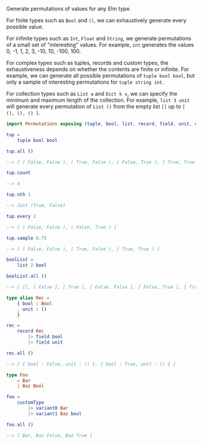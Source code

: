 Generate permutations of values for any Elm type.

For finite types such as `Bool` and `()`, we can exhaustively generate every possible value.

For infinite types such as `Int`, `Float` and `String`, we generate permutations of a small set of "interesting" values.
For example, `int` generates the values 0, -1, 1, 2, 3, -10, 10, -100, 100.

For complex types such as tuples, records and custom types, the exhaustiveness depends on whether the contents
are finite or infinite. For example, we can generate all possible permutations of `tuple bool bool`, but only a sample
of interesting permutations for `tuple string int`.

For collection types such as `List a` and `Dict k v`, we can specify the minimum and maximum length of the collection.
For example, `list 3 unit` will generate every permutation of `List ()` from the 
empty list `[]` up to `[ (), (), () ]`.

```elm
import Permutations exposing (tuple, bool, list, record, field, unit, customType, variant0, variant1)

tup =
    tuple bool bool

tup.all ()

--> [ ( False, False ), ( True, False ), ( False, True ), ( True, True ) ]

tup.count 

--> 4

tup.nth 1

--> Just (True, False)

tup.every 2

--> [ ( False, False ), ( False, True ) ]

tup.sample 0.75

--> [ ( False, False ), ( True, False ), ( True, True ) ]

boolList =
    list 2 bool

boolList.all ()

--> [ [], [ False ], [ True ], [ False, False ], [ False, True ], [ True, False ], [ True, True ] ]

type alias Rec =
    { bool : Bool
    , unit : () 
    }

rec =
    record Rec
        |> field bool
        |> field unit

rec.all ()

--> [ { bool : False, unit : () }, { bool : True, unit : () } ]

type Foo
    = Bar
    | Baz Bool

foo =
    customType
        |> variant0 Bar
        |> variant1 Baz bool

foo.all ()

--> [ Bar, Baz False, Baz True ]
```
